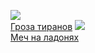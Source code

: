 ![](/books/sf_history/Андрей%20Муравьев/Гроза%20тиранов.jpg)  
[Гроза тиранов](/books/sf_history/Андрей%20Муравьев/Гроза%20тиранов)
![](/books/sf_history/Андрей%20Муравьев/Меч%20на%20ладонях.jpg)  
[Меч на ладонях](/books/sf_history/Андрей%20Муравьев/Меч%20на%20ладонях)